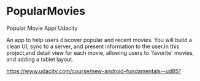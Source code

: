 # PopularMovies
Popular Movie App/ Udacity

An app to help users discover popular and recent movies. You will build a clean UI, sync to a server, and present information to the user.In this project,and detail view for each movie, allowing users to 'favorite' movies, and adding a tablet layout.

https://www.udacity.com/course/new-android-fundamentals--ud851 
